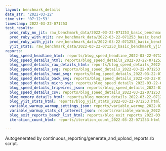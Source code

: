 ```yaml
---
layout: benchmark_details
date_str: '2022-03-22'
time_str: '07:12:53'
timestamp: 2022-03-22-071253
test_results:
  prod_ruby_no_jit: raw_benchmark_data/2022-03-22-071253_basic_benchmark_prod_ruby_no_jit.json
  prod_ruby_with_mjit: raw_benchmark_data/2022-03-22-071253_basic_benchmark_prod_ruby_with_mjit.json
  prod_ruby_with_yjit: raw_benchmark_data/2022-03-22-071253_basic_benchmark_prod_ruby_with_yjit.json
  yjit_stats: raw_benchmark_data/2022-03-22-071253_basic_benchmark_yjit_stats.json
reports:
  blog_speed_headline_html: reports/blog_speed_headline_2022-03-22-071253.html
  blog_speed_details_html: reports/blog_speed_details_2022-03-22-071253.html
  blog_speed_details_raw_details_html: reports/blog_speed_details_2022-03-22-071253.raw_details.html
  blog_speed_details_svg: reports/blog_speed_details_2022-03-22-071253.svg
  blog_speed_details_head_svg: reports/blog_speed_details_2022-03-22-071253.head.svg
  blog_speed_details_back_svg: reports/blog_speed_details_2022-03-22-071253.back.svg
  blog_speed_details_micro_svg: reports/blog_speed_details_2022-03-22-071253.micro.svg
  blog_speed_details_tripwires_json: reports/blog_speed_details_2022-03-22-071253.tripwires.json
  blog_speed_details_csv: reports/blog_speed_details_2022-03-22-071253.csv
  blog_memory_details_html: reports/blog_memory_details_2022-03-22-071253.html
  blog_yjit_stats_html: reports/blog_yjit_stats_2022-03-22-071253.html
  variable_warmup_warmup_settings_json: reports/variable_warmup_2022-03-22-071253.warmup_settings.json
  variable_warmup_stats_of_interest_json: reports/variable_warmup_2022-03-22-071253.stats_of_interest.json
  blog_exit_reports_bench_list_html: reports/blog_exit_reports_2022-03-22-071253.bench_list.html
  iteration_count_html: reports/iteration_count_2022-03-22-071253.html

---
```

Autogenerated by continuous_reporting/generate_and_upload_reports.rb script.
